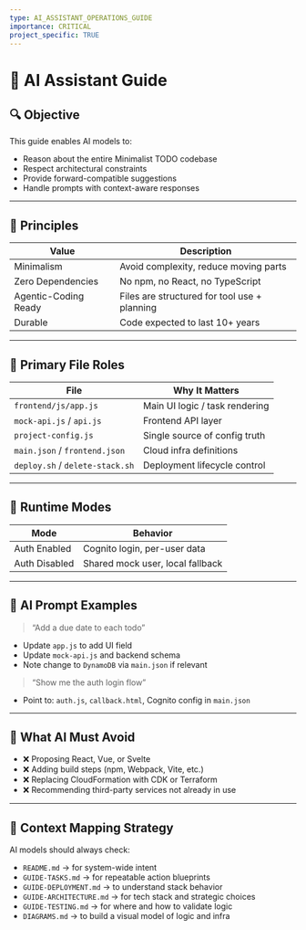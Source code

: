 ```yaml
---
type: AI_ASSISTANT_OPERATIONS_GUIDE
importance: CRITICAL
project_specific: TRUE
---
```


# 🧠 AI Assistant Guide

## 🔍 Objective

This guide enables AI models to:

- Reason about the entire Minimalist TODO codebase
- Respect architectural constraints
- Provide forward-compatible suggestions
- Handle prompts with context-aware responses

---

## 🧠 Principles

| Value                | Description                                  |
| -------------------- | -------------------------------------------- |
| Minimalism           | Avoid complexity, reduce moving parts        |
| Zero Dependencies    | No npm, no React, no TypeScript              |
| Agentic-Coding Ready | Files are structured for tool use + planning |
| Durable              | Code expected to last 10+ years              |

---

## 📁 Primary File Roles

| File                            | Why It Matters                 |
| ------------------------------- | ------------------------------ |
| `frontend/js/app.js`            | Main UI logic / task rendering |
| `mock-api.js` / `api.js`        | Frontend API layer             |
| `project-config.js`             | Single source of config truth  |
| `main.json` / `frontend.json`   | Cloud infra definitions        |
| `deploy.sh` / `delete-stack.sh` | Deployment lifecycle control   |

---

## 🔄 Runtime Modes

| Mode          | Behavior                         |
| ------------- | -------------------------------- |
| Auth Enabled  | Cognito login, per-user data     |
| Auth Disabled | Shared mock user, local fallback |

---

## 🧠 AI Prompt Examples

> “Add a due date to each todo”

- Update `app.js` to add UI field
- Update `mock-api.js` and backend schema
- Note change to `DynamoDB` via `main.json` if relevant

> “Show me the auth login flow”

- Point to: `auth.js`, `callback.html`, Cognito config in `main.json`

---

## 🚫 What AI Must Avoid

- ❌ Proposing React, Vue, or Svelte
- ❌ Adding build steps (npm, Webpack, Vite, etc.)
- ❌ Replacing CloudFormation with CDK or Terraform
- ❌ Recommending third-party services not already in use

---

## 🧠 Context Mapping Strategy

AI models should always check:

- `README.md` → for system-wide intent
- `GUIDE-TASKS.md` → for repeatable action blueprints
- `GUIDE-DEPLOYMENT.md` → to understand stack behavior
- `GUIDE-ARCHITECTURE.md` → for tech stack and strategic choices
- `GUIDE-TESTING.md` → for where and how to validate logic
- `DIAGRAMS.md` → to build a visual model of logic and infra
